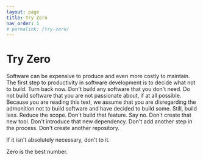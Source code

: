 ```yaml
---
layout: page
title: Try Zero
nav_order: 1
# permalink: /try-zero/
---
```


# Try Zero

Software can be expensive to produce and even more costly to maintain.
The first step
to productivity in software development is to decide what not to build.
Turn back now. Don't build any software that you don't need.
Do not build software that you are not passionate about, if at all possible.
Because you are reading this text, we assume that you are disregarding
the admonition not to build software and have decided to build some.
Still, build less. Reduce the scope. Don't build that feature.
Say no. Don't create that new tool. Don't introduce that new dependency.
Don't add another step in the process.
Don't create another repository.

If it isn't absolutely necessary, don't to it.

Zero is the best number.
